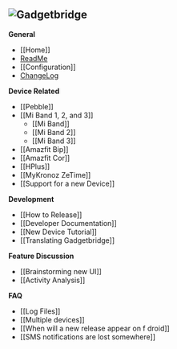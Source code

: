 ![Gadgetbridge](https://raw.githubusercontent.com/Freeyourgadget/Gadgetbridge/master/app/src/main/res/drawable-mdpi/ic_launcher.png)<br>
----
**General**
 - [[Home]]
 - [ReadMe](../tree/master/README.md)
 - [[Configuration]]
 - [ChangeLog](../tree/master/CHANGELOG.md)

**Device Related**
 - [[Pebble]]
 - [[Mi Band 1, 2, and 3]]
     - [[Mi Band]]
     - [[Mi Band 2]]
     - [[Mi Band 3]]
 - [[Amazfit Bip]]
 - [[Amazfit Cor]]
 - [[HPlus]]
 - [[MyKronoz ZeTime]]
 - [[Support for a new Device]]

**Development**
 - [[How to Release]]
 - [[Developer Documentation]]
 - [[New Device Tutorial]]
 - [[Translating Gadgetbridge]]

**Feature Discussion**
 - [[Brainstorming new UI]]
 - [[Activity Analysis]]

**FAQ**
 - [[Log Files]]
 - [[Multiple devices]]
 - [[When will a new release appear on f droid]]
 - [[SMS notifications are lost somewhere]]